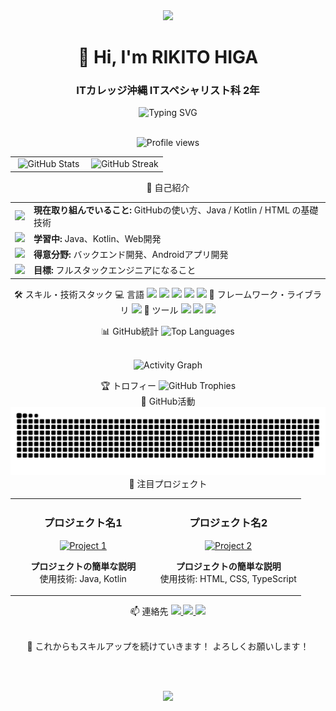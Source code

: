 <div align="center"> <!-- ヘッダー画像 --> <img src="https://capsule-render.vercel.app/api?type=waving&color=gradient&height=200&section=header&text=Welcome%20to%20My%20Profile!&fontSize=40&fontAlignY=35&animation=twinkling" /> <!-- タイトル --> <h1>👋 Hi, I'm RIKITO HIGA</h1> <h3>ITカレッジ沖縄 ITスペシャリスト科 2年</h3> <img src="https://readme-typing-svg.herokuapp.com?font=Fira+Code&pause=1000&color=2E9EF7&center=true&vCenter=true&width=500&lines=学生エンジニアです;Javaを勉強中です;新しい技術を学ぶのが好きです" alt="Typing SVG" />
<br/><br/>

<img src="https://komarev.com/ghpvc/?username=itc-s24023&color=blueviolet&style=for-the-badge&label=プロフィール訪問数" alt="Profile views" /> </div>
<!-- プロフィールセクション --> <table align="center"> <tr> <td align="center" width="50%"> <img src="https://github-readme-stats.vercel.app/api?username=itc-s24023&show_icons=true&theme=tokyonight&hide_border=true&count_private=true" alt="GitHub Stats" /> </td> <td align="center" width="50%"> <img src="https://github-readme-streak-stats.herokuapp.com/?user=itc-s24023&theme=tokyonight&hide_border=true" alt="GitHub Streak" /> </td> </tr> </table>
<div align="center">
🚀 自己紹介
</div> <table align="center"> <tr> <td> <img src="https://img.icons8.com/color/48/000000/laptop-coding.png" width="30"/> </td> <td> <b>現在取り組んでいること:</b> GitHubの使い方、Java / Kotlin / HTML の基礎技術 </td> </tr> <tr> <td> <img src="https://img.icons8.com/color/48/000000/student-center.png" width="30"/> </td> <td> <b>学習中:</b> Java、Kotlin、Web開発 </td> </tr> <tr> <td> <img src="https://img.icons8.com/color/48/000000/chat.png" width="30"/> </td> <td> <b>得意分野:</b> バックエンド開発、Androidアプリ開発 </td> </tr> <tr> <td> <img src="https://img.icons8.com/color/48/000000/rocket.png" width="30"/> </td> <td> <b>目標:</b> フルスタックエンジニアになること </td> </tr> </table>
<div align="center">
🛠️ スキル・技術スタック
💻 言語
<img src="https://img.shields.io/badge/-Java-007396?style=for-the-badge&logo=Java&logoColor=white" /> <img src="https://img.shields.io/badge/-Kotlin-7F52FF?style=for-the-badge&logo=Kotlin&logoColor=white" /> <img src="https://img.shields.io/badge/-HTML5-E34F26?style=for-the-badge&logo=HTML5&logoColor=white" /> <img src="https://img.shields.io/badge/-CSS3-1572B6?style=for-the-badge&logo=CSS3&logoColor=white" /> <img src="https://img.shields.io/badge/-TypeScript-3178C6?style=for-the-badge&logo=TypeScript&logoColor=white" />
🚀 フレームワーク・ライブラリ
<img src="https://img.shields.io/badge/-React-61DAFB?style=for-the-badge&logo=React&logoColor=black" />
🔧 ツール
<img src="https://img.shields.io/badge/-Git-F05032?style=for-the-badge&logo=Git&logoColor=white" /> <img src="https://img.shields.io/badge/-VS_Code-007ACC?style=for-the-badge&logo=Visual-Studio-Code&logoColor=white" /> <img src="https://img.shields.io/badge/-Twitter-1DA1F2?style=for-the-badge&logo=Twitter&logoColor=white" /> <br/>

📊 GitHub統計
<img src="https://github-readme-stats.vercel.app/api/top-langs/?username=itc-s24023&layout=compact&theme=tokyonight&hide_border=true" alt="Top Languages" />
<br/><br/>

<img src="https://github-readme-activity-graph.vercel.app/graph?username=itc-s24023&theme=tokyo-night&hide_border=true" alt="Activity Graph" /> </div>
<div align="center">
🏆 トロフィー
<img src="https://github-profile-trophy.vercel.app/?username=itc-s24023&theme=tokyonight&margin-w=15&no-frame=true&row=1" alt="GitHub Trophies" /> </div>
<div align="center">
🐍 GitHub活動
<picture> <source media="(prefers-color-scheme: dark)" srcset="https://raw.githubusercontent.com/obregonia1/obregonia1/master/img/snake-dark.svg"> <source media="(prefers-color-scheme: light)" srcset="https://raw.githubusercontent.com/obregonia1/obregonia1/master/img/snake.svg"> <img alt="github contribution grid snake animation" src="https://raw.githubusercontent.com/obregonia1/obregonia1/master/img/snake-dark.svg"> </picture> </div>
<div align="center">
🎯 注目プロジェクト
</div> <table align="center"> <tr> <td width="50%"> <h3 align="center">プロジェクト名1</h3> <div align="center"> <a href="リポジトリURL" target="_blank"> <img src="https://github-readme-stats.vercel.app/api/pin/?username=itc-s24023&repo=リポジトリ名&theme=tokyonight&hide_border=true" alt="Project 1" /> </a> <p> <strong>プロジェクトの簡単な説明</strong> <br/> 使用技術: Java, Kotlin </p> </div> </td> <td width="50%"> <h3 align="center">プロジェクト名2</h3> <div align="center"> <a href="リポジトリURL" target="_blank"> <img src="https://github-readme-stats.vercel.app/api/pin/?username=itc-s24023&repo=リポジトリ名&theme=tokyonight&hide_border=true" alt="Project 2" /> </a> <p> <strong>プロジェクトの簡単な説明</strong> <br/> 使用技術: HTML, CSS, TypeScript </p> </div> </td> </tr> </table>
<div align="center">
📫 連絡先
<a href="https://twitter.com/あなたのTwitter"> <img src="https://img.shields.io/badge/-Twitter-1DA1F2?style=for-the-badge&logo=Twitter&logoColor=white" /> </a> <a href="mailto:your.email@example.com"> <img src="https://img.shields.io/badge/-Email-D14836?style=for-the-badge&logo=Gmail&logoColor=white" /> </a> <a href="https://あなたのポートフォリオサイト"> <img src="https://img.shields.io/badge/-Portfolio-000000?style=for-the-badge&logo=About.me&logoColor=white" /> </a>
<br/><br/>

🌟 これからもスキルアップを続けていきます！
よろしくお願いします！

<br/><br/>

<!-- フッター画像 --> <img src="https://capsule-render.vercel.app/api?type=waving&color=gradient&height=100&section=footer" /> </div>
